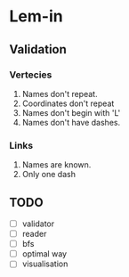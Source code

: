 # Lem-in

## Validation
### Vertecies
1. Names don't repeat.
2. Coordinates don't repeat
3. Names don't begin with 'L'
4. Names don't have dashes.
### Links 
1. Names are known.
2. Only one dash

## TODO
-[ ] validator 
-[ ] reader 
-[ ] bfs 
-[ ] optimal way 
-[ ] visualisation

